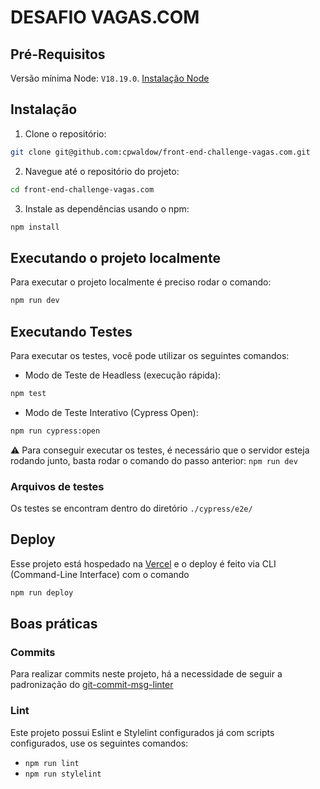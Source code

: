 # DESAFIO VAGAS.COM

## Pré-Requisitos

Versão mínima Node: `V18.19.0`. [Instalação Node](https://nodejs.org/en)

## Instalação

1. Clone o repositório:

```bash
git clone git@github.com:cpwaldow/front-end-challenge-vagas.com.git
```

2. Navegue até o repositório do projeto:

```bash
cd front-end-challenge-vagas.com
```

3. Instale as dependências usando o npm:

```bash
npm install
```

## Executando o projeto localmente

Para executar o projeto localmente é preciso rodar o comando:

```bash
npm run dev
```

## Executando Testes

Para executar os testes, você pode utilizar os seguintes comandos:

- Modo de Teste de Headless (execução rápida):

```bash
npm test
```

- Modo de Teste Interativo (Cypress Open):

```bash
npm run cypress:open
```

⚠️ Para conseguir executar os testes, é necessário que o servidor esteja rodando junto, basta rodar o comando do passo anterior: `npm run dev`

### Arquivos de testes

Os testes se encontram dentro do diretório `./cypress/e2e/`

## Deploy

Esse projeto está hospedado na [Vercel](https://vercel.com/) e o deploy é feito via CLI (Command-Line Interface) com o comando

```bash
npm run deploy
```

## Boas práticas

### Commits

Para realizar commits neste projeto, há a necessidade de seguir a padronização do [git-commit-msg-linter](https://github.com/legend80s/git-commit-msg-linter)

### Lint

Este projeto possui Eslint e Stylelint configurados já com scripts configurados, use os seguintes comandos:

- `npm run lint`
- `npm run stylelint`
